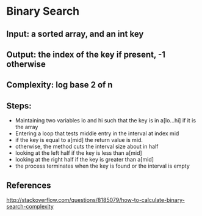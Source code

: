 # Binary Search
 
## Input: a sorted array, and an int key
## Output: the index of the key if present, -1 otherwise
## Complexity: log base 2 of n

## Steps:
* Maintaining two variables lo and hi such that the key is in a[lo...hi] if it is the array
* Entering a loop that tests middle entry in the interval at index mid
 * if the key is equal to a[mid] the return value is mid.
 * otherwise, the method cuts the interval size about in half
 * looking at the left half if the key is less than a[mid]
 * looking at the right half if the key is greater than a[mid]
 * the process terminates when the key is found or the interval is empty
 
## References
http://stackoverflow.com/questions/8185079/how-to-calculate-binary-search-complexity



 

 
